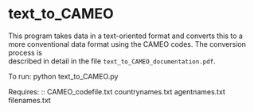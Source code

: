 text_to_CAMEO
=============

This program takes data in a text-oriented format  and converts 
this to a more conventional data format using the CAMEO codes. The conversion process is  
described in detail in the file `text_to_CAMEO_documentation.pdf`. 

To run: python text_to_CAMEO.py


Requires:
::
	CAMEO_codefile.txt
	countrynames.txt
	agentnames.txt
	filenames.txt


